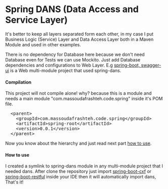 # Spring DANS (Data Access and Service Layer)

It's better to keep all layers separated form each other, in my case I put Business Logic (Service) Layer and Data Access Layer both in a Maven Module and used in other examples.

There is no dependency for Database here because we don't need Database even for Tests we can use Mockito. Just add Database dependencies and configurations to Web Layer. E.g [spring-boot, swagger-ui](https://github.com/massoudAfrashteh/code-examples/blob/master/java/spring-boot-swagger-ui) is a Web multi-module project that used spring-dans.

#### Compilation
This project will not compile alone! why? because this is a module and needs a main module "com.massoudafrashteh.code.spring" inside it's POM file. 
<pre>
  &lt;parent&gt;
    &lt;groupId&gt;com.massoudafrashteh.code.spring&lt;/groupId&gt;
    &lt;artifactId&gt;spring-root&lt;/artifactId&gt;
    &lt;version&gt;0.0.1&lt;/version&gt;
  &lt;/parent&gt;
</pre>

Now you know about the hierarchy and just read next part [how to use](https://github.com/massoudAfrashteh/code-examples/tree/master/java/spring-dans#how-to-use).

#### How to use
I created a symlink to spring-dans module in any multi-module project that I needed dans. After clone the repository just import [spring-boot-cxf](https://github.com/massoudAfrashteh/code-examples/tree/master/java/spring-boot-cxf) or [spring-boot-restful](https://github.com/massoudAfrashteh/code-examples/tree/master/java/spring-boot-restful) inside your IDE then it will automatically import dans, That's it!